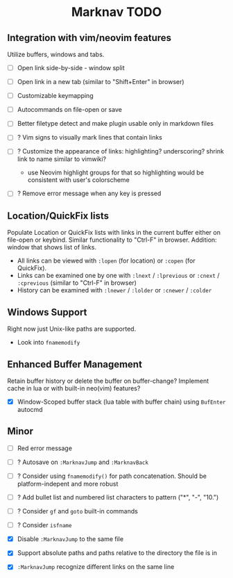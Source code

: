 <div align="center">

# Marknav TODO

</div>

## Integration with vim/neovim features

Utilize buffers, windows and tabs.

- [ ] Open link side-by-side - window split
- [ ] Open link in a new tab (similar to "Shift+Enter" in browser)
- [ ] Customizable keymapping
- [ ] Autocommands on file-open or save
- [ ] Better filetype detect and make plugin usable only in markdown files

- [ ] ? Vim signs to visually mark lines that contain links
- [ ] ? Customize the appearance of links: highlighting? underscoring? shrink link to name similar to vimwiki?
    * use Neovim highlight groups for that so highlighting would be consistent with user's colorscheme
- [ ] ? Remove error message when any key is pressed

## Location/QuickFix lists

Populate Location or QuickFix lists with links in the current buffer either on file-open or keybind.
Similar functionality to "Ctrl-F" in browser. Addition: window that shows list of links.

- All links can be viewed with `:lopen` (for location) or `:copen` (for QuickFix).
- Links can be examined one by one with `:lnext` / `:lprevious` or `:cnext` / `:cprevious` (similar to "Ctrl-F" in browser)
- History can be examined with `:lnewer` / `:lolder` or `:cnewer` / `:colder`

## Windows Support

Right now just Unix-like paths are supported.

- Look into `fnamemodify`

## Enhanced Buffer Management

Retain buffer history or delete the buffer on buffer-change?
Implement cache in lua or with built-in neo(vim) features?

- [x] Window-Scoped buffer stack (lua table with buffer chain) using `BufEnter` autocmd

## Minor

- [ ] Red error message

- [ ] ? Autosave on `:MarknavJump` and `:MarknavBack`
- [ ] ? Consider using `fnamemodify()` for path concatenation. Should be platform-indepent and more robust
- [ ] ? Add bullet list and numbered list characters to pattern ("*", "-", "10.")
- [ ] ? Consider `gf` and `goto` built-in commands
- [ ] ? Consider `isfname`

- [x] Disable `:MarknavJump` to the same file
- [x] Support absolute paths and paths relative to the directory the file is in
- [x] `:MarknavJump` recognize different links on the same line


